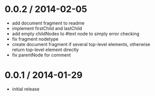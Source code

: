 
0.0.2 / 2014-02-05
==================

 * add document fragment to readme
 * implement firstChild and lastChild
 * add empty childNodes to #text node to simply error checking
 * fix fragment nodetype
 * create document fragment if several top-level elements, otherwise return top-level element directly
 * fix parentNode for comment

0.0.1 / 2014-01-29
==================

* initial release
